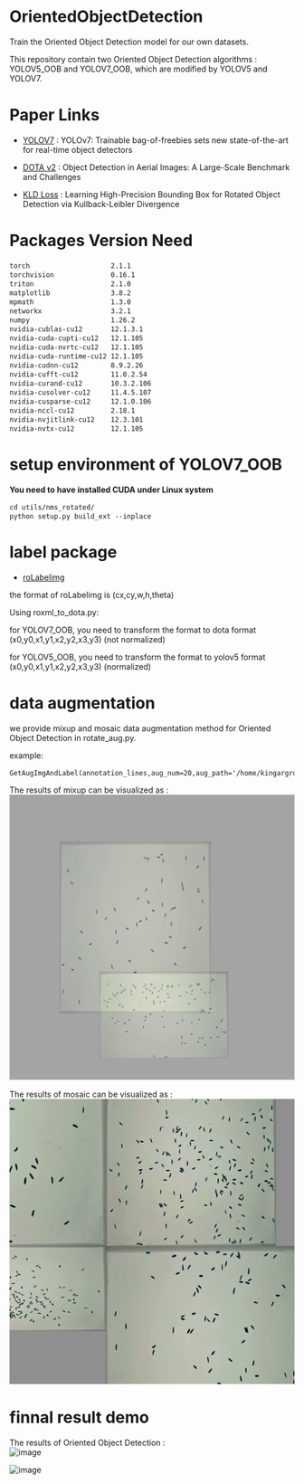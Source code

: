 # OrientedObjectDetection

Train the Oriented Object Detection model for our own datasets.

This repository contain two Oriented Object Detection algorithms : YOLOV5_OOB and YOLOV7_OOB, which are modified by YOLOV5 and YOLOV7.

# Paper Links  

* [YOLOV7](https://arxiv.org/abs/2207.02696) : YOLOv7: Trainable bag-of-freebies sets new state-of-the-art for real-time object detectors

* [DOTA v2](https://arxiv.org/pdf/2102.12219.pdf) : Object Detection in Aerial Images: A Large-Scale Benchmark and Challenges

* [KLD Loss](https://arxiv.org/pdf/2106.01883.pdf) : Learning High-Precision Bounding Box for Rotated Object Detection via Kullback-Leibler Divergence

# Packages Version Need
```
torch                    2.1.1
torchvision              0.16.1
triton                   2.1.0
matplotlib               3.8.2
mpmath                   1.3.0
networkx                 3.2.1
numpy                    1.26.2
nvidia-cublas-cu12       12.1.3.1
nvidia-cuda-cupti-cu12   12.1.105
nvidia-cuda-nvrtc-cu12   12.1.105
nvidia-cuda-runtime-cu12 12.1.105
nvidia-cudnn-cu12        8.9.2.26
nvidia-cufft-cu12        11.0.2.54
nvidia-curand-cu12       10.3.2.106
nvidia-cusolver-cu12     11.4.5.107
nvidia-cusparse-cu12     12.1.0.106
nvidia-nccl-cu12         2.18.1
nvidia-nvjitlink-cu12    12.3.101
nvidia-nvtx-cu12         12.1.105
```

# setup environment of YOLOV7_OOB
__You need to have installed CUDA under Linux system__
```
cd utils/nms_rotated/
python setup.py build_ext --inplace
```

# label package
* [roLabelimg](https://github.com/cgvict/roLabelImg)

the format of roLabelimg is (cx,cy,w,h,theta)

Using roxml_to_dota.py:

for YOLOV7_OOB, you need to transform the format to dota format (x0,y0,x1,y1,x2,y2,x3,y3) (not normalized) 

for YOLOV5_OOB, you need to transform the format to yolov5 format (x0,y0,x1,y1,x2,y2,x3,y3) (normalized)

# data augmentation
we provide mixup and mosaic data augmentation method for Oriented Object Detection in rotate_aug.py.

example:
```
GetAugImgAndLabel(annotation_lines,aug_num=20,aug_path='/home/kingargroo/seed/rice_aug',dest_file='/home/kingargroo/seed/rice_aug_label')
```

The results of mixup can be visualized as :<br>
![image](https://github.com/ZeonlungPun/OrientedObjectDetection/blob/main/demo/20.jpg)

The results of mosaic can be visualized as :<br>
![image](https://github.com/ZeonlungPun/OrientedObjectDetection/blob/main/demo/7.jpg)

# finnal result demo
The results of Oriented Object Detection :<br>
![image](https://github.com/ZeonlungPun/OrientedObjectDetection/blob/main/demo/r1.png)

![image](https://github.com/ZeonlungPun/OrientedObjectDetection/blob/main/demo/r2.png)


